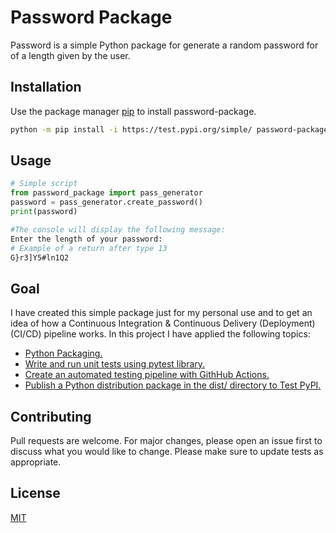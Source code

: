 # Password Package

Password is a simple Python package for generate a random password for of a length given by the user.

## Installation

Use the package manager [pip](https://pip.pypa.io/en/stable/) to install password-package.

```bash
python -m pip install -i https://test.pypi.org/simple/ password-package-tobias-chc
```

## Usage

```python
# Simple script
from password_package import pass_generator
password = pass_generator.create_password()
print(password)
```

```bash
#The console will display the following message: 
Enter the length of your password:
# Example of a return after type 13
G}r3]Y5#ln1Q2
```

## Goal

I have created this simple package just for my personal use and to get an idea of how a Continuous Integration & Continuous Delivery (Deployment) (CI/CD)
pipeline works. In this project I have applied the following topics:

- [Python Packaging.](https://packaging.python.org/en/latest/tutorials/packaging-projects/)
- [Write and run unit tests using pytest library.](https://docs.pytest.org/en/7.0.x/getting-started.html)
- [Create an automated testing pipeline with GithHub Actions.](https://docs.github.com/en/actions/learn-github-actions/understanding-github-actions)
- [Publish a Python distribution package in the dist/ directory to Test PyPI.](https://github.com/marketplace/actions/pypi-publish)

## Contributing
Pull requests are welcome. For major changes, please open an issue first to discuss what you would like to change.
Please make sure to update tests as appropriate.

## License
[MIT](https://choosealicense.com/licenses/mit/)




